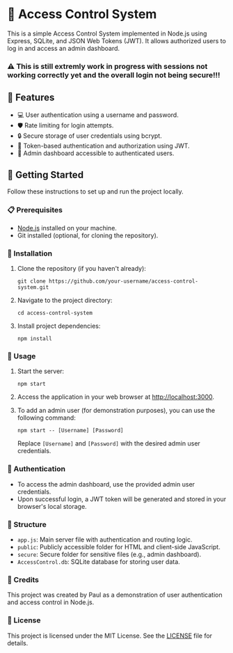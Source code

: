 # 🚪 Access Control System

This is a simple Access Control System implemented in Node.js using Express, SQLite, and JSON Web Tokens (JWT). It allows authorized users to log in and access an admin dashboard.

### ⚠️ This is still extremly work in progress with sessions not working correctly yet and the overall login not being secure!!!

## 🌟 Features

- 💻 User authentication using a username and password.
- 🛡️ Rate limiting for login attempts.
- 🔒 Secure storage of user credentials using bcrypt.
- 🔑 Token-based authentication and authorization using JWT.
- 🚀 Admin dashboard accessible to authenticated users.

## 🚀 Getting Started

Follow these instructions to set up and run the project locally.

### 📋 Prerequisites

- [Node.js](https://nodejs.org/) installed on your machine.
- Git installed (optional, for cloning the repository).

### 🚀 Installation

1. Clone the repository (if you haven't already):

   ```shell
   git clone https://github.com/your-username/access-control-system.git
   ```

2. Navigate to the project directory:
    
    ```shell
    cd access-control-system
    ```
    
3. Install project dependencies:
    
    ```shell
    npm install
    ```
    

### 🚀 Usage

1. Start the server:
    
    ```shell
    npm start
    ```
    
2. Access the application in your web browser at [http://localhost:3000](http://localhost:3000).
    
3. To add an admin user (for demonstration purposes), you can use the following command:
    
    ```shell
    npm start -- [Username] [Password]
    ```
    
    Replace `[Username]` and `[Password]` with the desired admin user credentials.
    

### 🔐 Authentication

* To access the admin dashboard, use the provided admin user credentials.
* Upon successful login, a JWT token will be generated and stored in your browser's local storage.

### 📁 Structure

* `app.js`: Main server file with authentication and routing logic.
* `public`: Publicly accessible folder for HTML and client-side JavaScript.
* `secure`: Secure folder for sensitive files (e.g., admin dashboard).
* `AccessControl.db`: SQLite database for storing user data.

### 🙌 Credits

This project was created by Paul as a demonstration of user authentication and access control in Node.js.

### 📄 License

This project is licensed under the MIT License. See the [LICENSE](LICENSE) file for details.
